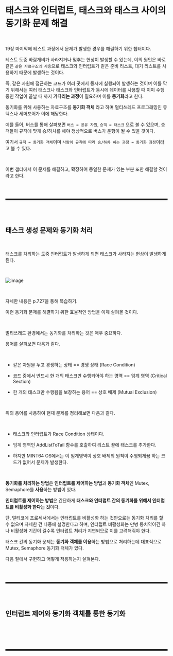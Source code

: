 # 태스크와 인터럽트, 태스크와 태스크 사이의 동기화 문제 해결

<br>

19장 마지막에 테스트 과정에서 문제가 발생한 경우를 해결하기 위한 챕터이다.

테스트 도중 바람개비가 사라지거나 멈추는 현상이 발생할 수 있는데, 이의 원인은 바로 같은 ```같은 자료구조의 사용```으로 태스크와 인터럽트가 같은 준비 리스트, 대기 리스트를 사용하기 때문에 발생하는 것이다.

즉, 같은 자원에 접근하는 코드가 여러 곳에서 동시에 실행되어 발생하는 것이며 이를 막기 위해서는 여러 태스크나 태스크와 인터럽트가 동시에 데이터를 사용할 때 이미 수행 중인 작업이 끝날 때 까지 **기다리는 과정**이 필요하며 이를 **동기화**라고 한다.

동기화를 위해 사용하는 자료구조를 **동기화 객체** 라고 하며 멀티쓰레드 프로그래밍인 뮤텍스나 세머포어가 이에 해당한다.

예를 들어, 버스를 통해 살펴보면 ```버스 = 공유 자원```, ```승객 = 태스크``` 으로 볼 수 있으며, 승객들이 규칙에 맞게 승/하차를 해야 정상적으로 버스가 운행이 될 수 있을 것이다.

여기서 ```규칙 = 동기화 객체```이며 ```사람이 규칙에 따라 승/하차 하는 과정 = 동기화 과정```이라고 볼 수 있다. 

<br>

이번 챕터에서 이 문제를 해결하고, 확장하여 동일한 문제가 있는 부분 또한 해결할 것이라고 한다.

<br><br>
<hr style="border: 2px solid;">
<br><br>

## 태스크 생성 문제와 동기화 처리

<br>

태스크를 처리하는 도중 인터럽트가 발생하게 되면 태스크가 사라지는 현상이 발생하게 된다.

<br>

![image](https://user-images.githubusercontent.com/52172169/203236350-7b7ef5c7-7efa-44f6-9716-d3866afa3906.png)

<br>

자세한 내용은 p.727을 통해 복습하기.

이런 동기화 문제를 해결하기 위한 효율적인 방법을 이제 살펴볼 것이다.

<br>

멀티쓰레드 환경에서는 동기화를 처리하는 것은 매우 중요하다.

용어를 살펴보면 다음과 같다.

<br>

+ 같은 자원을 두고 경쟁하는 상태 == 경쟁 상태 (Race Condition)
 
+ 코드 중에서 반드시 한 개의 태스크만 수행되어야 하는 영역 == 임계 영역 (Critical Section)
 
+ 한 개의 태스크만 수행됨을 보장하는 용어 == 상호 배제 (Mutual Exclusion)

<br>

위의 용어를 사용하여 현재 문제를 정리해보면 다음과 같다.

<br>

+ 태스크와 인터럽트가 Race Condition 상태이다.

+ 임계 영역인 AddListToTail 함수를 호출하여 리스트 끝에 태스크를 추가한다.

+ 하지만 MINT64 OS에서는 이 임계영역이 상호 배제의 원칙이 수행되게끔 하는 코드가 없어서 문제가 발생한다.

<br>

**동기화를 처리하는 방법**은 **인터럽트를 제어하는 방법**과 **동기화 객체**인 Mutex, Semaphore를 **사용**하는 방법이 있다.

**인터럽트를 제어하는 방법**은 간단하게 **태스크와 인터럽트 간의 동기화를 위해서 인터럽트를 비활성화 한다는 것**이다.

단, 멀티코에 프로세서에서는 인터럽트를 비활성화 하는 것만으로는 동기화 처리를 할 수 없으며 자세한 건 나중에 설명한다고 하며, 인터럽트 비활성화는 만병 통치약이긴 하나 비활성화 기간이 길수록 인터럽트 처리가 지연되므로 이를 고려해줘야 한다.

태스크 간의 동기화 문제는 **동기화 객체를 이용**하는 방법으로 처리하는데 대표적으로 Mutex, Semaphore 동기화 객체가 있다.

다음 절에서 구현하고 어떻게 적용하는지 살펴본다.

<br><br>
<hr style="border: 2px solid;">
<br><br>

## 인터럽트 제어와 동기화 객체를 통한 동기화

<br>



<br><br>
<hr style="border: 2px solid;">
<br><br>

